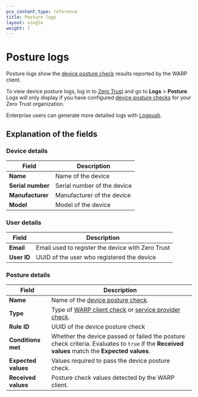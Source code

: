 ```yaml
---
pcx_content_type: reference
title: Posture logs
layout: single
weight: 7
---
```


# Posture logs

Posture logs show the [device posture check](/cloudflare-one/identity/devices/) results reported by the WARP client.

To view device posture logs, log in to [Zero Trust](https://one.dash.cloudflare.com/) and go to **Logs** > **Posture**. Logs will only display if you have configured [device posture checks](/cloudflare-one/identity/devices/) for your Zero Trust organization.

Enterprise users can generate more detailed logs with [Logpush](/cloudflare-one/analytics/logs/logpush/).

## Explanation of the fields

### Device details

| Field             | Description |
|-------------------|-------------|
| **Name**          | Name of the device  |
| **Serial number** | Serial number of the device            |
| **Manufacturer**  | Manufacturer of the device            |
| **Model**         | Model of the device  |

### User details

| Field       | Description |
|-------------|-------------|
| **Email**   | Email used to register the device with Zero Trust            |
| **User ID** | UUID of the user who registered the device           |

### Posture details

| Field               | Description |
|---------------------|-------------|
| **Name**            | Name of the [device posture check](/cloudflare-one/identity/devices). |
| **Type**            | Type of [WARP client check](/cloudflare-one/identity/devices/warp-client-checks/) or [service provider check](/cloudflare-one/identity/devices/service-providers/).      |
| **Rule ID**         | UUID of the device posture check            |
| **Conditions met**  | Whether the device passed or failed the posture check criteria. Evaluates to `true` if the **Received values** match the **Expected values**.      |
| **Expected values** | Values required to pass the device posture check.       |
| **Received values** | Posture check values detected by the WARP client.  |